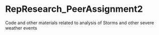 # RepResearch_PeerAssignment2
Code and other materials related to analysis of Storms and other severe weather events
